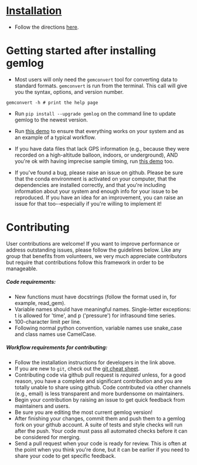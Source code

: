 # [Installation](https://github.com/ajakef/gemlog/tree/main/Installation.md) 
* Follow the directions [here](https://github.com/ajakef/gemlog/tree/main/Installation.md).

# Getting started after installing gemlog
* Most users will only need the `gemconvert` tool for converting data to standard formats. `gemconvert` is run from the terminal. This call will give you the syntax, options, and version number.
```
gemconvert -h # print the help page
```

* Run `pip install --upgrade gemlog` on the command line to update gemlog to the newest version.

* Run [this demo](https://github.com/ajakef/gemlog/tree/main/demo) to ensure that everything works on your system and as an example of a typical workflow.

* If you have data files that lack GPS information (e.g., because they were recorded on a high-altitude balloon, indoors, or underground), AND you're ok with having imprecise sample timing, run [this demo](https://github.com/ajakef/gemlog/tree/main/demo_missing_gps) too.

* If you've found a bug, please raise an issue on github. Please be sure that the conda environment is activated on your computer, that the dependencies are installed correctly, and that you're including information about your system and enough info for your issue to be reproduced. If you have an idea for an improvement, you can raise an issue for that too--especially if you're willing to implement it! 

# Contributing
User contributions are welcome! If you want to improve performance or address outstanding issues, please follow the guidelines below. Like any group that benefits from volunteers, we very much appreciate contributors but require that contributions follow this framework in order to be manageable.
##### Code requirements:
* New functions must have docstrings (follow the format used in, for example, read_gem).
* Variable names should have meaningful names. Single-letter exceptions: t is allowed for 'time', and p ('pressure') for infrasound time series.
* 100-character limit per line.
* Following normal python convention, variable names use snake_case and class names use CamelCase.

##### Workflow requirements for contributing:
* Follow the installation instructions for developers in the link above.
* If you are new to `git`, check out the [git cheat sheet](https://github.com/ajakef/gemlog/tree/main/git_instructions.md).
* Contributing code via github pull request is *required* unless, for a good reason, you have a complete and significant contribution and you are totally unable to share using github. Code contributed via other channels (e.g., email) is less transparent and more burdensome on maintainers.
* Begin your contribution by raising an issue to get quick feedback from maintainers and users.
* Be sure you are editing the most current gemlog version! 
* After finishing your changes, commit them and push them to a gemlog fork on your github account. A suite of tests and style checks will run after the push. Your code must pass all automated checks before it can be considered for merging.
* Send a pull request when your code is ready for review. This is often at the point when you think you're done, but it can be earlier if you need to share your code to get specific feedback.

